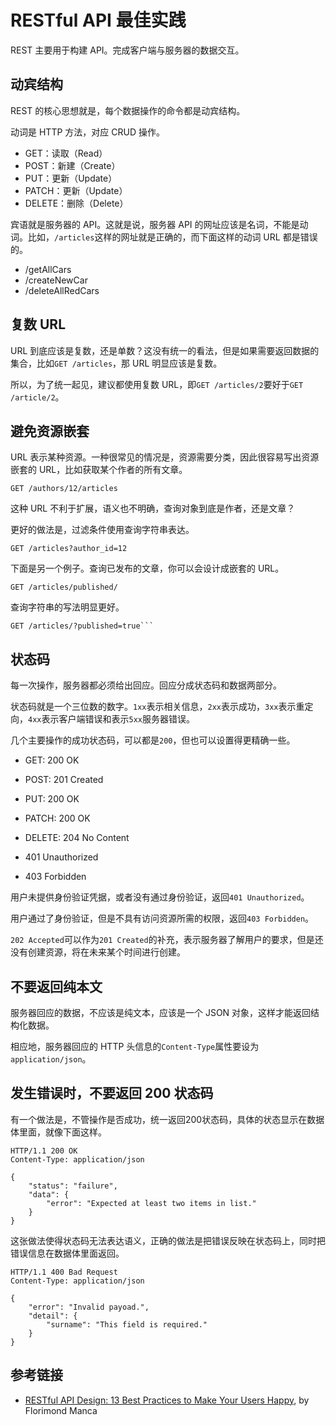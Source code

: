 # RESTful API 最佳实践

REST 主要用于构建 API。完成客户端与服务器的数据交互。

## 动宾结构

REST 的核心思想就是，每个数据操作的命令都是动宾结构。

动词是 HTTP 方法，对应 CRUD 操作。

- GET：读取（Read）
- POST：新建（Create）
- PUT：更新（Update）
- PATCH：更新（Update）
- DELETE：删除（Delete）

宾语就是服务器的 API。这就是说，服务器 API 的网址应该是名词，不能是动词。比如，`/articles`这样的网址就是正确的，而下面这样的动词 URL 都是错误的。

- /getAllCars
- /createNewCar
- /deleteAllRedCars

## 复数 URL

URL 到底应该是复数，还是单数？这没有统一的看法，但是如果需要返回数据的集合，比如`GET /articles`，那 URL 明显应该是复数。

所以，为了统一起见，建议都使用复数 URL，即`GET /articles/2`要好于`GET /article/2`。

## 避免资源嵌套

URL 表示某种资源。一种很常见的情况是，资源需要分类，因此很容易写出资源嵌套的 URL，比如获取某个作者的所有文章。

```http
GET /authors/12/articles
```

这种 URL 不利于扩展，语义也不明确，查询对象到底是作者，还是文章？

更好的做法是，过滤条件使用查询字符串表达。

```http
GET /articles?author_id=12
```

下面是另一个例子。查询已发布的文章，你可以会设计成嵌套的 URL。

```http
GET /articles/published/
```

查询字符串的写法明显更好。

```http
GET /articles/?published=true```
```

## 状态码

每一次操作，服务器都必须给出回应。回应分成状态码和数据两部分。

状态码就是一个三位数的数字。`1xx`表示相关信息，`2xx`表示成功，`3xx`表示重定向，`4xx`表示客户端错误和表示`5xx`服务器错误。

几个主要操作的成功状态码，可以都是`200`，但也可以设置得更精确一些。

- GET: 200 OK
- POST: 201 Created
- PUT: 200 OK
- PATCH: 200 OK
- DELETE: 204 No Content

- 401 Unauthorized
- 403 Forbidden

用户未提供身份验证凭据，或者没有通过身份验证，返回`401 Unauthorized`。

用户通过了身份验证，但是不具有访问资源所需的权限，返回`403 Forbidden`。

`202 Accepted`可以作为`201 Created`的补充，表示服务器了解用户的要求，但是还没有创建资源，将在未来某个时间进行创建。

## 不要返回纯本文

服务器回应的数据，不应该是纯文本，应该是一个 JSON 对象，这样才能返回结构化数据。

相应地，服务器回应的 HTTP 头信息的`Content-Type`属性要设为`application/json`。

## 发生错误时，不要返回 200 状态码

有一个做法是，不管操作是否成功，统一返回200状态码，具体的状态显示在数据体里面，就像下面这样。

```http
HTTP/1.1 200 OK
Content-Type: application/json

{
    "status": "failure",
    "data": {
        "error": "Expected at least two items in list."
    }
}
```

这张做法使得状态码无法表达语义，正确的做法是把错误反映在状态码上，同时把错误信息在数据体里面返回。

```http
HTTP/1.1 400 Bad Request
Content-Type: application/json

{
    "error": "Invalid payoad.",
    "detail": {
        "surname": "This field is required."
    }
}
```

## 参考链接

- [RESTful API Design: 13 Best Practices to Make Your Users Happy](https://blog.florimondmanca.com/restful-api-design-13-best-practices-to-make-your-users-happy), by Florimond Manca



